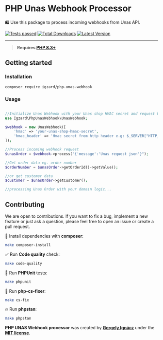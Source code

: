 # PHP Unas Webhook Processor

🛍️ Use this package to process incoming webhooks from Unas API.

<p align="left">
    <p align="left">
        <a href="https://github.com/igzard/php-unas-webhook/actions/workflows/tests.yml"><img src="https://img.shields.io/github/actions/workflow/status/igzard/php-unas-webhook/tests.yml?label=tests&style=flat-square" alt="Tests passed"></a>
        <a href="https://packagist.org/packages/igzard/php-unas-webhook"><img alt="Total Downloads" src="https://img.shields.io/packagist/dt/igzard/php-unas-webhook"></a>
        <a href="https://packagist.org/packages/igzard/php-unas-webhook"><img alt="Latest Version" src="https://img.shields.io/packagist/v/igzard/php-unas-webhook"></a>
    </p>
</p>

------

> **Requires [PHP 8.3+](https://php.net/releases/)**

## Getting started

### Installation

```bash
composer require igzard/php-unas-webhook
```

### Usage

```php

//Initialize Unas Webhook with your Unas shop HMAC secret and request header UNAS hmac
use Igzard\PhpUnasWebhook\UnasWebhook;

$webhook = new UnasWebhook([
    'hmac' => 'your-unas-shop-hmac-secret',
    'hmac_header' => 'Hmac secret from http header e.g: $_SERVER["HTTP_X_UNAS_HMAC"]'
]);

//Process incoming webhook request
$unasOrder = $webhook->process("{'message':'Unas request json'}");

//Get order data eg. order number
$orderNumber = $unasOrder->getOrderId()->getValue();

//or get customer data
$customer = $unasOrder->getCustomer();

//processing Unas Order with your domain logic...

```

## Contributing

We are open to contributions. If you want to fix a bug, implement a new feature or just ask a question, please feel free to open an issue or create a pull request.

🚀 Install dependencies with **composer**:
```bash
make composer-install
```

✅ Run **Code quality** check:
```bash
make code-quality
```

👷 Run **PHPUnit** tests:
```bash
make phpunit
```

🎨 Run **php-cs-fixer**:
```bash
make cs-fix
```

🔥 Run **phpstan**:
```bash
make phpstan
```

**PHP UNAS Webhook processor** was created by **[Gergely Ignácz](https://x.com/igz4rd)** under the **[MIT license](https://opensource.org/licenses/MIT)**.
